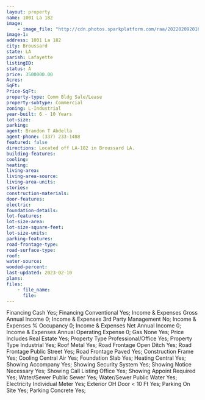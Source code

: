 ```yaml
---
layout: property
name: 1001 La 182  
image:
    - image_file: "http://cdn.photos.sparkplatform.com/raa/20220209201836676019000000.jpg"
image-1:
address: 1001 La 182 
city: Broussard
state: LA
parish: Lafayette
listingID: 
status: A
price: 3500000.00
Acres: 
SqFt: 
Price-SqFt: 
property-type: Comm Bldg Sale/Lease
property-subtype: Commercial
zoning: L-Industrial
year-built: 6 - 10 Years
lot-size: 
parking: 
agent: Brandon T Abdella
agent-phone: (337) 233-1488
featured: false
directions: Located off LA-182 in Broussard LA.
building-features: 
cooling: 
heating: 
living-area: 
living-area-source: 
living-area-units: 
stories: 
construction-materials: 
door-features: 
electric: 
foundation-details: 
lot-features: 
lot-size-area: 
lot-size-square-feet: 
lot-size-units: 
parking-features: 
road-frontage-type: 
road-surface-type: 
roof: 
water-source: 
wooded-percent: 
last-updated: 2023-02-10
plans: 
files:
    - file_name:
      file:
---
```

Financing	Cash	Yes;
Financing	Conventional	Yes;
Income & Expenses	Gross Annual Income	0;
Income & Expenses	3rd Party Management	No;
Income & Expenses	% Occupancy	0;
Income & Expenses	Net Annual Income	0;
Income & Expenses	Annual Operating Expense	0;
Gas	None	Yes;
Price Includes	Real Estate	Yes;
Property Type	Professional/Office	Yes;
Property Type	Industrial	Yes;
Roof	Metal	Yes;
Road Frontage	Open Ditch	Yes;
Road Frontage	Public Street	Yes;
Road Frontage	Paved	Yes;
Construction	Frame	Yes;
Cooling	Central Air	Yes;
Foundation	Slab	Yes;
Heating	Central	Yes;
Showing	Accompany	Yes;
Showing	Security System	Yes;
Showing	Notice Necessary	Yes;
Showing	Call Listing Office	Yes;
Showing	Appoint Required	Yes;
Water/Sewer	Public Sewer	Yes;
Water/Sewer	Public Water	Yes;
Electricity	Individual Meter	Yes;
Exterior	OH Door < 10 Ft	Yes;
Parking	On Site	Yes;
Parking	Concrete	Yes;

